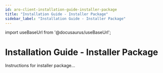 ```yaml
---
id: aro-client-installation-guide-installer-package
title: "Installation Guide - Installer Package"
sidebar_label: "Installation Guide - Installer Package"
---
```

import useBaseUrl from '@docusaurus/useBaseUrl';

# Installation Guide - Installer Package
Instructions for installer package...

